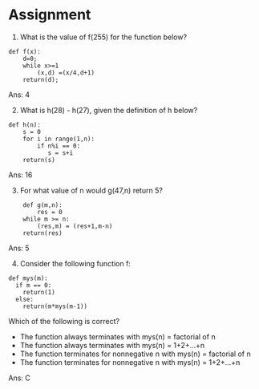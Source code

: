 # Assignment 
1. What is the value of f(255) for the function below?
```
def f(x):
    d=0;
    while x>=1
        (x,d) =(x/4,d+1)
    return(d);
```
Ans: 4

2. What is h(28) - h(27), given the definition of h below?
```
def h(n):
    s = 0
    for i in range(1,n):
        if n%i == 0:
           s = s+i
    return(s)
```
Ans: 16

3. For what value of n would g(47,n) return 5?
```    
    def g(m,n):
        res = 0
    while m >= n:
        (res,m) = (res+1,m-n)
    return(res)
```
Ans: 5

4. Consider the following function f:
```
def mys(m):
  if m == 0:
    return(1)
  else:
    return(m*mys(m-1))
```
Which of the following is correct?
* The function always terminates with mys(n) = factorial of n
* The function always terminates with mys(n) = 1+2+...+n
* The function terminates for non­negative n with mys(n) = factorial of n
* The function terminates for non­negative n with mys(n) = 1+2+...+n

Ans: C